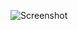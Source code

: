![Screenshot](https://raw.githubusercontent.com/Cryakl/Ultimate-RAT-Collection/refs/heads/main/AnarchyPanel/Screenshot.png)
